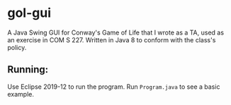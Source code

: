 # gol-gui
A Java Swing GUI for Conway's Game of  Life that I wrote as a TA, used as an exercise in COM S 227.
Written in Java 8 to conform with the class's policy.

## Running:

Use Eclipse 2019-12 to run the program.
Run `Program.java` to see a basic example.
